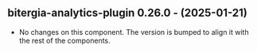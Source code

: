   ## bitergia-analytics-plugin 0.26.0 - (2025-01-21)
  
  * No changes on this component. The version is bumped to align it
    with the rest of the components.
